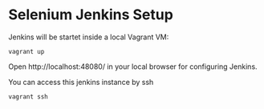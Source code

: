 # Selenium Jenkins Setup

Jenkins will be startet inside a local Vagrant VM:

	vagrant up

Open http://localhost:48080/ in your local browser for configuring Jenkins.

You can access this jenkins instance by ssh

	vagrant ssh
